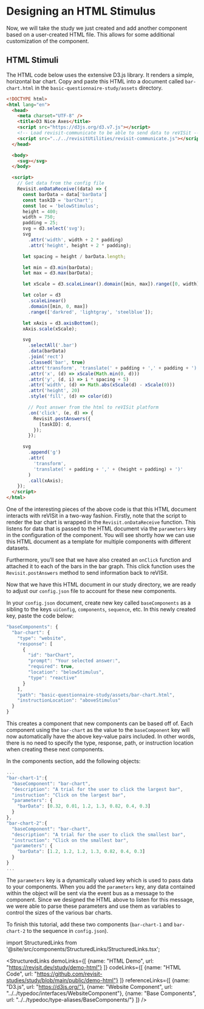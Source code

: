 # Designing an HTML Stimulus

Now, we will take the study we just created and add another component based on a user-created HTML file. This allows for some additional customization of the component. 

## HTML Stimuli 

The HTML code below uses the extensive D3.js library. It renders a simple, horizontal bar chart. Copy and paste this HTML into a document called `bar-chart.html` in the `basic-questionnaire-study/assets` directory.

```html
<!DOCTYPE html>
<html lang="en">
  <head>
    <meta charset="UTF-8" />
    <title>D3 Nice Axes</title>
    <script src="https://d3js.org/d3.v7.js"></script>
    <!-- Load revisit-communicate to be able to send data to reVISit -->
    <script src="../../revisitUtilities/revisit-communicate.js"></script>
  </head>

  <body>
    <svg></svg>
  </body>

  <script>
    // Get data from the config file
    Revisit.onDataReceive((data) => {
      const barData = data['barData']
      const taskID = 'barChart';
      const loc = 'belowStimulus';
      height = 400;
      width = 750;
      padding = 25;
      svg = d3.select('svg');
      svg
        .attr('width', width + 2 * padding)
        .attr('height', height + 2 * padding);

      let spacing = height / barData.length;

      let min = d3.min(barData);
      let max = d3.max(barData);

      let xScale = d3.scaleLinear().domain([min, max]).range([0, width]).nice();

      let color = d3
        .scaleLinear()
        .domain([min, 0, max])
        .range(['darkred', 'lightgray', 'steelblue']);

      let xAxis = d3.axisBottom();
      xAxis.scale(xScale);

      svg
        .selectAll('.bar')
        .data(barData)
        .join('rect')
        .classed('bar', true)
        .attr('transform', 'translate(' + padding + ',' + padding + ')')
        .attr('x', (d) => xScale(Math.min(0, d)))
        .attr('y', (d, i) => i * spacing + 5)
        .attr('width', (d) => Math.abs(xScale(d) - xScale(0)))
        .attr('height', 20)
        .style('fill', (d) => color(d))

        // Post answer from the html to reVISit platform
        .on('click', (e, d) => {
          Revisit.postAnswers({
            [taskID]: d,
          });
        });

      svg
        .append('g')
        .attr(
          'transform',
          'translate(' + padding + ',' + (height + padding) + ')'
        )
        .call(xAxis);
    });
  </script>
</html>
```

One of the interesting pieces of the above code is that this HTML document interacts with reVISit in a two-way fashion. Firstly, note that the script to render the bar chart is wrapped in the `Revisit.onDataReceive` function. This listens for data that is passed to the HTML document via the `parameters` key in the configuration of the component. You will see shortly how we can use this HTML document as a template for multiple components with different datasets.

Furthermore, you’ll see that we have also created an `onClick` function and attached it to each of the bars in the bar graph. This click function uses the `Revisit.postAnswers` method to send information back to reVISit. 

Now that we have this HTML document in our study directory, we are ready to adjust our `config.json` file to account for these new components.

In your `config.json` document, create new key called `baseComponents` as a sibling to the keys `uiConfig`, `components`, `sequence`, etc. In this newly created key, paste the code below:

```js
"baseComponents": {
  "bar-chart": {
    "type": "website",
    "response": [
      {
        "id": "barChart",
        "prompt": "Your selected answer:",
        "required": true,
        "location": "belowStimulus",
        "type": "reactive"
      }
    ],
    "path": "basic-questionnaire-study/assets/bar-chart.html",
    "instructionLocation": "aboveStimulus"
  }
}
```
This creates a component that new components can be based off of. Each component using the `bar-chart` as the value to the `baseComponent` key will now automatically have the above key-value pairs included. In other words, there is no need to specify the type, response, path, or instruction location when creating these next components.

In the components section, add the following objects:

```js
...
"bar-chart-1":{
  "baseComponent": "bar-chart",
  "description": "A trial for the user to click the largest bar",
  "instruction": "Click on the largest bar",
  "parameters": {
    "barData": [0.32, 0.01, 1.2, 1.3, 0.82, 0.4, 0.3]
  }
},
"bar-chart-2":{
  "baseComponent": "bar-chart",
  "description": "A trial for the user to click the smallest bar",
  "instruction": "Click on the smallest bar",
  "parameters": {
    "barData": [1.2, 1.2, 1.2, 1.3, 0.82, 0.4, 0.3]
  }
}
...
```
The `parameters` key is a dynamically valued key which is used to pass data to your components. When you add the `parameters` key, any data contained within the object will be sent via the event bus as a message to the component. Since we designed the HTML above to listen for this message, we were able to parse these parameters and use them as variables to control the sizes of the various bar charts. 

To finish this tutorial, add these two components (`bar-chart-1` and `bar-chart-2` to the sequence in `config.json`).

<!-- Importing links -->
import StructuredLinks from '@site/src/components/StructuredLinks/StructuredLinks.tsx';

<StructuredLinks
  demoLinks={[
    {name: "HTML Demo", url: "https://revisit.dev/study/demo-html"}
  ]}
  codeLinks={[
    {name: "HTML Code", url: "https://github.com/revisit-studies/study/blob/main/public/demo-html"}
  ]}
  referenceLinks={[
    {name: "D3.js", url: "https://d3js.org/"},
    {name: "Website Component", url: "../../typedoc/interfaces/WebsiteComponent"},
    {name: "Base Components", url: "../../typedoc/type-aliases/BaseComponents/"}
  ]}
/>
